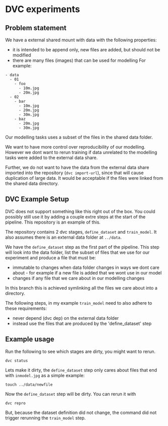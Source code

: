 # DVC experiments

## Problem statement
We have a external shared mount with data with the following properties:
  * it is intended to be append only, new files are added, but should not be modified
  * there are many files (images) that can be used for modelling
For example:
```
- data
  - 01
    - foo
      - 10m.jpg
      - 20m.jpg
  - 02
    - bar
      - 10m.jpg
      - 20m.jpg
      - 30m.jpg
    - baz
      - 20m.jpg
      - 30m.jpg
```
Our modelling tasks uses a subset of the files in the shared data folder.

We want to have more control over reproducibility of our modelling. However we dont want to rerun training if data unrelated to the modelling tasks were added to the external data share.

Further, we do not want to have the data from the external data share imported into the repository (`dvc import-url`), since that will cause duplication of large data. It would be acceptable if the files were linked from the shared data directory.

## DVC Example Setup
DVC does not support something like this right out of the box. You could possibly still use it by adding a couple extre steps at the start of the pipeline. This repository is an example of this.

The repository contains 2 dvc stages, `define_dataset` and `train_model`. It also assumes there is an external data folder at `../data`.

We have the `define_dataset` step as the first part of the pipeline. This step will look into the data folder, list the subset of files that we use for our experiment and produce a file that must be:
* immutable to changes when data folder changes in ways we dont care about - for example if a new file is added that we wont use in our model
* changes if any file that we care about in our modelling changes

In this branch this is achieved symlinking all the files we care about into a directory.

The following steps, in my example `train_model` need to also adhere to these requirements:
* never depend (dvc dep) on the external data folder
* instead use the files that are produced by the 'define_dataset' step

## Example usage

Run the following to see which stages are dirty, you might want to rerun.
```
dvc status
```

Lets make it dirty, the `define_dataset` step only cares about files that end with `inmodel.jpg` as a simple example:
```
touch ../data/newfile
```

Now the `define_dataset` step will be dirty. You can rerun it with

```
dvc repro
```

But, because the dataset definition did not change, the command did not trigger rerunning the `train_model` step.
